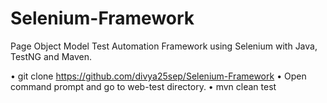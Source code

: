 # Selenium-Framework
Page Object Model Test Automation Framework using Selenium with Java, TestNG and Maven.

•	git clone https://github.com/divya25sep/Selenium-Framework
•	Open command prompt and go to web-test directory.
•	mvn clean test
